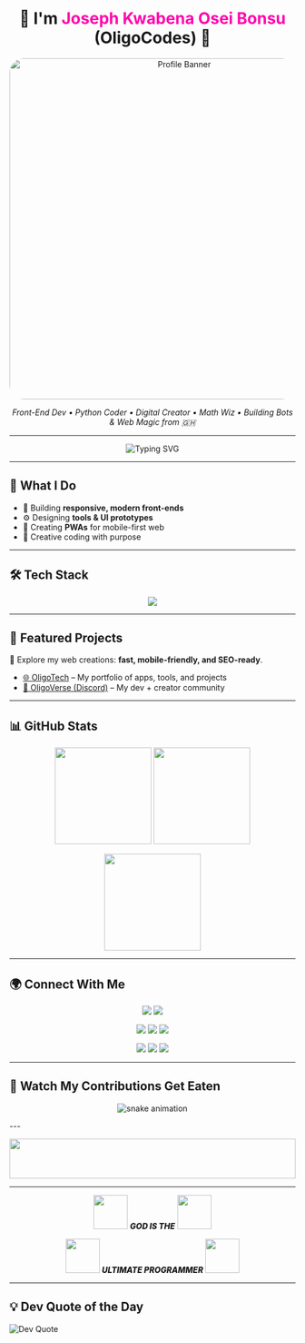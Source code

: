 <!-- Banner / Header -->
<h1 align="center"> 👤 I'm <span style="color:#ff00ab;">Joseph Kwabena Osei Bonsu</span> <b>(OligoCodes)</b> 🫆</h1>
<p align="center">
  <img src="https://i.postimg.cc/HkgMcVS3/Oligo.png" alt="Profile Banner" width="600" style="border-radius: 25px;"/>
</p>

<p align="center">
  <em>Front-End Dev • Python Coder • Digital Creator • Math Wiz • Building Bots & Web Magic from 🇬🇭</em>
</p>

---

<!-- Typing Animation -->
<p align="center">
  <img src="https://readme-typing-svg.herokuapp.com?font=Montserrat&size=27&duration=3000&pause=1000&color=1F51FF&center=true&vCenter=true&width=700&lines=Frontend+Developer+💻;Python+Developer+🐍;Bot+Builder+🤖;Math+Enthusiast+🧮;Creator+of+OligoTech+%26+OligoVerse+🌍" alt="Typing SVG">
</p>

---

## 🚀 What I Do  
- 🎨 Building **responsive, modern front-ends**  
- ⚙️ Designing **tools & UI prototypes**  
- 📲 Creating **PWAs** for mobile-first web  
- 🧠 Creative coding with purpose  

---

## 🛠 Tech Stack  

<p align="center">
  <img src="https://skillicons.dev/icons?i=html,css,js,python,nodejs,express,git,github,vscode,replit,figma" />
</p>

---

## 🌟 Featured Projects  

🔗 Explore my web creations: **fast, mobile-friendly, and SEO-ready**.  

- [🌐 OligoTech](https://oligotech.vercel.app) – My portfolio of apps, tools, and projects  
- [💬 OligoVerse (Discord)](https://discord.gg/hUmuuFD5) – My dev + creator community  

---

## 📊 GitHub Stats  

<p align="center">
  <img src="https://github-readme-stats.vercel.app/api?username=OligoCodes&show_icons=true&theme=radical" height="170"/>
  <img src="https://github-readme-streak-stats.herokuapp.com/?user=OligoCodes&theme=radical" height="170"/>
</p>

<p align="center">
  <img src="https://github-readme-stats.vercel.app/api/top-langs/?username=OligoCodes&layout=compact&theme=radical" height="170"/>
</p>

---

## 🌍 Connect With Me  

<p align="center">
  <a href="mailto:josephoseibonsu742@gmail.com"><img src="https://img.shields.io/badge/Email-D14836?style=for-the-badge&logo=gmail&logoColor=white"/></a>
  <a href="https://oligotech.vercel.app"><img src="https://img.shields.io/badge/Portfolio-000000?style=for-the-badge&logo=vercel&logoColor=white"/></a>
</p>

<p align="center">
  <a href="https://wa.me/+233551448745"><img src="https://img.shields.io/badge/WhatsApp-25D366?style=for-the-badge&logo=whatsapp&logoColor=white"/></a>
  <a href="https://whatsapp.com/channel/0029VbBVKfQI1rcsEUloFW18"><img src="https://img.shields.io/badge/WhatsApp%20Channel-25D366?style=for-the-badge&logo=whatsapp&logoColor=white"/></a>
  <a href="https://t.me/OligoTech"><img src="https://img.shields.io/badge/Telegram-0088cc?style=for-the-badge&logo=telegram&logoColor=white"/></a>
</p>

<p align="center">
  <a href="https://discord.gg/hUmuuFD5"><img src="https://img.shields.io/badge/Discord%20Server-5865F2?style=for-the-badge&logo=discord&logoColor=white"/></a>
  <a href="https://www.tiktok.com/@OligoCodes"><img src="https://img.shields.io/badge/TikTok-000000?style=for-the-badge&logo=tiktok&logoColor=white"/></a>
  <a href="https://open.spotify.com/user/OligoCodes"><img src="https://img.shields.io/badge/Spotify-1DB954?style=for-the-badge&logo=spotify&logoColor=white"/></a>
</p>

---

## 🐍 Watch My Contributions Get Eaten  
<p align="center">
  <img src="https://raw.githubusercontent.com/github/OligoCodes/output/github-contribution-grid-snake-dark.svg" alt="snake animation"/>
</p>
---

<p align="center">
  <img src="https://i.imgur.com/dBaSKWF.gif" width="100%" height="70">
</p>

---

<p align="center">
  <img src="https://i.gifer.com/3HeY.gif" width="60" height="60"/>  
  <em style="font-weight: 800;">GOD IS THE</em>
  <img src="https://i.gifer.com/3HeY.gif" width="60" height="60"/>
</p>
<p align="center">
  <img src="https://i.gifer.com/3HeY.gif" width="60" height="60"/>  
  <em style="font-weight:800;">  ULTIMATE PROGRAMMER</em>  
  <img src="https://i.gifer.com/3HeY.gif" width="60" height="60"/>  
</p>

---

## 💡 Dev Quote of the Day
<img src="https://quotes-github-readme.vercel.app/api?type=vertical&theme=radical" alt="Dev Quote"/>
